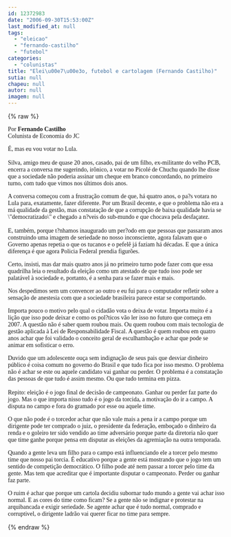 ```yaml
---
id: 12372983
date: "2006-09-30T15:53:00Z"
last_modified_at: null
tags:
  - "eleicao"
  - "fernando-castilho"
  - "futebol"
categories:
  - "colunistas"
title: "Elei\u00e7\u00e3o, futebol e cartolagem (Fernando Castilho)"
sutia: null
chapeu: null
autor: null
imagem: null
---
```

{% raw %}
<p><P><FONT face=Verdana>Por <STRONG>Fernando Castilho</STRONG><BR>Colunista de Economia do JC</FONT></P></p>
<p><P><FONT face=Verdana>É, mas eu vou votar no Lula.<BR><BR>Silva, amigo meu de quase 20 anos, casado, pai de um filho, ex-militante do velho PCB, encerra a conversa me sugerindo, irônico, a votar no Picolé de Chuchu quando lhe disse que a sociedade não poderia assinar um cheque em branco concordando, no primeiro turno, com tudo que vimos nos últimos dois anos.</FONT></P></p>
<p><P><FONT face=Verdana>A conversa começou com a frustração comum de que, há quatro anos, o pa?s votara no Lula para, exatamente, fazer diferente. Por um Brasil decente, e que o problema não era a má qualidade da gestão, mas constatação de que a corrupção de baixa qualidade havia se \"democratizado\" e chegado a n?veis do sub-mundo e que chocava pela desfaçatez. <BR><BR>E, também, porque t?nhamos inaugurado um per?odo em que pessoas que passaram anos construindo uma imagem de seriedade no nosso inconsciente, agora falavam que o Governo apenas repetia o que os tucanos e o pefelê já faziam há décadas. E que a única diferença é que agora Policia Federal prendia figurões.</FONT></P></p>
<p><P><FONT face=Verdana>Certo, insisti, mas dar mais quatro anos já no primeiro turno pode fazer com que essa quadrilha leia o resultado da eleição como um atestado de que tudo isso pode ser palatável à sociedade e, portanto, é a senha para se fazer mais e mais.</FONT></P></p>
<p><P><FONT face=Verdana>Nos despedimos sem um convencer ao outro e eu fui para o computador refletir sobre a sensação de anestesia com que a sociedade brasileira parece estar se comportando.</FONT></P></p>
<p><P><FONT face=Verdana>Importa pouco o motivo pelo qual o cidadão vota o deixa de votar. Importa muito é a lição que isso pode deixar e como os pol?ticos vão ler isso no futuro que começa em 2007. A questão não é saber quem roubou mais. Ou quem roubou com mais tecnologia de gestão aplicada à Lei de Responsabilidade Fiscal. A questão é quem roubou em quatro anos achar que foi validado o conceito geral de esculhambação e achar que pode se animar em sofisticar o erro.</FONT></P></p>
<p><P><FONT face=Verdana>Duvido que um adolescente ouça sem indignação de seus pais que desviar dinheiro público é coisa comum no governo do Brasil e que tudo fica por isso mesmo. O problema não é achar se este ou aquele candidato vai ganhar ou perder. O problema é a constatação das pessoas de que tudo é assim mesmo. Ou que tudo termina em pizza.<BR><BR>Repito: eleição é o jogo final de decisão de campeonato. Ganhar ou perder faz parte do jogo. Mas o que importa nisso tudo é o jogo da torcida, a motivação do ir a campo. A disputa no campo e fora do gramado por esse ou aquele time.</FONT></P></p>
<p><P><FONT face=Verdana>O que não pode é o torcedor achar que não vale mais a pena ir a campo porque um dirigente pode ter comprado o juiz, o presidente da federação, emboçado o dinheiro da renda e o goleiro ter sido vendido ao time adversário porque parte da diretoria não quer que time ganhe porque pensa em disputar as eleições da agremiação na outra temporada.</FONT></P></p>
<p><P><FONT face=Verdana>Quando a gente leva um filho para o campo está influenciando ele a torcer pelo mesmo time que nosso pai torcia. É educativo porque a gente está mostrando que o jogo tem um sentido de competição democrático. O filho pode até nem passar a torcer pelo time da gente. Mas tem que acreditar que é importante disputar o campeonato. Perder ou ganhar faz parte.</FONT></P></p>
<p><P><FONT face=Verdana>O ruim é achar que porque um cartola decidiu subornar tudo mundo a gente vai achar isso normal. E as cores do time como ficam? Se a gente não se indignar e protestar na arquibancada e exigir seriedade. Se agente achar que é tudo normal, comprado e corruptivel, o dirigente ladrão vai querer ficar no time para sempre.</FONT></P> </p>
{% endraw %}